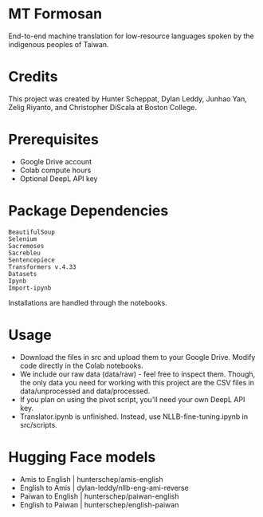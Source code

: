 # MT Formosan
End-to-end machine translation for low-resource languages spoken by the indigenous peoples of Taiwan.

# Credits
This project was created by Hunter Scheppat, Dylan Leddy, Junhao Yan, Zelig Riyanto, and Christopher DiScala at Boston College.

# Prerequisites
* Google Drive account
* Colab compute hours
* Optional DeepL API key 

# Package Dependencies
```
BeautifulSoup
Selenium
Sacremoses
Sacrebleu
Sentencepiece
Transformers v.4.33
Datasets
Ipynb
Import-ipynb
```
Installations are handled through the notebooks.

# Usage
- Download the files in src and upload them to your Google Drive. Modify code directly in the Colab notebooks.
- We include our raw data (data/raw) - feel free to inspect them. Though, the only data you need for working with this project are the CSV files in data/unprocessed and data/processed.
- If you plan on using the pivot script, you'll need your own DeepL API key.
- Translator.ipynb is unfinished. Instead, use NLLB-fine-tuning.ipynb in src/scripts.

# Hugging Face models
- Amis to English | hunterschep/amis-english
- English to Amis | dylan-leddy/nllb-eng-ami-reverse
- Paiwan to English | hunterschep/paiwan-english
- English to Paiwan | hunterschep/english-paiwan
   
